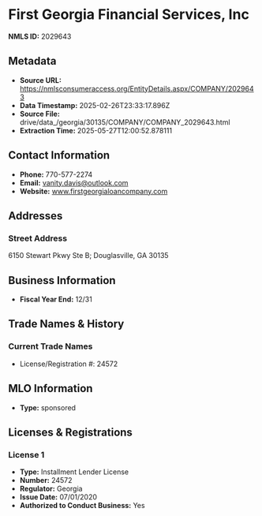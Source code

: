 # First Georgia Financial Services, Inc

**NMLS ID:** 2029643

## Metadata
- **Source URL:** https://nmlsconsumeraccess.org/EntityDetails.aspx/COMPANY/2029643
- **Data Timestamp:** 2025-02-26T23:33:17.896Z
- **Source File:** drive/data_/georgia/30135/COMPANY/COMPANY_2029643.html
- **Extraction Time:** 2025-05-27T12:00:52.878111

## Contact Information
- **Phone:** 770-577-2274
- **Email:** vanity.davis@outlook.com
- **Website:** www.firstgeorgialoancompany.com

## Addresses
### Street Address
6150 Stewart Pkwy Ste B; Douglasville, GA 30135

## Business Information
- **Fiscal Year End:** 12/31

## Trade Names & History
### Current Trade Names
- License/Registration #: 24572

## MLO Information
- **Type:** sponsored

## Licenses & Registrations

### License 1
- **Type:** Installment Lender License
- **Number:** 24572
- **Regulator:** Georgia
- **Issue Date:** 07/01/2020
- **Authorized to Conduct Business:** Yes
